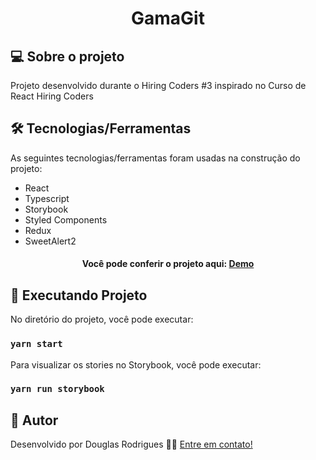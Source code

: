 <h1 align="center">
    GamaGit
</h1>

## 💻 Sobre o projeto

Projeto desenvolvido durante o Hiring Coders #3 inspirado no Curso de React Hiring Coders

## 🛠 Tecnologias/Ferramentas

As seguintes tecnologias/ferramentas foram usadas na construção do projeto:

- React
- Typescript
- Storybook
- Styled Components
- Redux
- SweetAlert2

<h4 align="center">
  Você pode conferir o projeto aqui: <a href="https://douglasrodr-gama-git.netlify.app/" target="_blank">Demo</a>
</h4>

## 🚀 Executando Projeto

No diretório do projeto, você pode executar:
### `yarn start`

Para visualizar os stories no Storybook, você pode executar:
### `yarn run storybook`

## 🦸 Autor

Desenvolvido por Douglas Rodrigues 👋🏽 [Entre em contato!](https://www.linkedin.com/in/douglas-rodrigues-pnz/)
